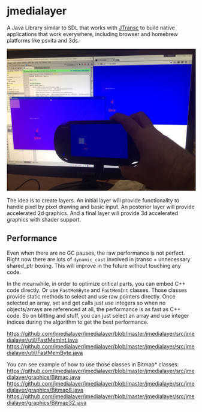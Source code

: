 # jmedialayer

A Java Library similar to SDL that works with [JTransc](http://blog.jtransc.com/) to build native applications that work everywhere,
including browser and homebrew platforms like psvita and 3ds.

![](screenshot.jpg)

The idea is to create layers. An initial layer will provide functionality to handle pixel by pixel drawing and basic input. 
An posterior layer will provide accelerated 2d graphics.
And a final layer will provide 3d accelerated graphics with shader support.

## Performance

Even when there are no GC pauses, the raw performance is not perfect. Right now there are lots of `dynamic_cast` involved in jtransc + unnecessary shared_ptr boxing. This will improve in the future without touching any code.

In the meanwhile, in order to optimize critical parts, you can embed C++ code directly. Or use `FastMemByte` and `FastMemInt` classes. Those classes provide static methods to select and use raw pointers directly. Once selected an array, set and get calls just use integers so when no objects/arrays are referenced at all, the performance is as fast as C++ code. So on blitting and stuff, you can just select an array and use integer indices during the algorithm to get the best performance.

https://github.com/jmedialayer/jmedialayer/blob/master/jmedialayer/src/jmedialayer/util/FastMemInt.java
https://github.com/jmedialayer/jmedialayer/blob/master/jmedialayer/src/jmedialayer/util/FastMemByte.java

You can see example of how to use those classes in Bitmap* classes:
https://github.com/jmedialayer/jmedialayer/blob/master/jmedialayer/src/jmedialayer/graphics/Bitmap.java
https://github.com/jmedialayer/jmedialayer/blob/master/jmedialayer/src/jmedialayer/graphics/Bitmap8.java
https://github.com/jmedialayer/jmedialayer/blob/master/jmedialayer/src/jmedialayer/graphics/Bitmap32.java
